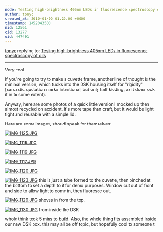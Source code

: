 ```yaml
---
node: Testing high-brightness 405nm LEDs in fluorescence spectroscopy of oils
author: tonyc
created_at: 2016-01-06 01:25:00 +0000
timestamp: 1452043500
nid: 12561
cid: 13277
uid: 447491
---
```




[tonyc](../profile/tonyc) replying to: [Testing high-brightness 405nm LEDs in fluorescence spectroscopy of oils](../notes/warren/01-05-2016/testing-high-brightness-405nm-leds-in-fluorescence-spectroscopy-of-oils)

----
Very cool.

If you're going to try to make a cuvette frame, another line of thought is the minimal version, which tucks into the DSK housing itself for "rigidity" [sarcastic quotation marks intentional, but only half kidding, as it does lock it in to some extent).

Anyway, here are some photos of a quick little version I mocked up then almost recycled on accident. It's more tape than craft, but it would be light tight and reusable with a simple lid.

Here are some images, shoudl speak for themselves:


[![IMG_1125.JPG](//i.publiclab.org/system/images/photos/000/013/522/medium/IMG_1125.JPG)](//i.publiclab.org/system/images/photos/000/013/522/original/IMG_1125.JPG)


[![IMG_1115.JPG](//i.publiclab.org/system/images/photos/000/013/523/medium/IMG_1115.JPG)](//i.publiclab.org/system/images/photos/000/013/523/original/IMG_1115.JPG)


[![IMG_1119.JPG](//i.publiclab.org/system/images/photos/000/013/525/medium/IMG_1119.JPG)](//i.publiclab.org/system/images/photos/000/013/525/original/IMG_1119.JPG)


[![IMG_1117.JPG](//i.publiclab.org/system/images/photos/000/013/524/medium/IMG_1117.JPG)](//i.publiclab.org/system/images/photos/000/013/524/original/IMG_1117.JPG)


[![IMG_1120.JPG](//i.publiclab.org/system/images/photos/000/013/526/medium/IMG_1120.JPG)](//i.publiclab.org/system/images/photos/000/013/526/original/IMG_1120.JPG)


[![IMG_1123.JPG](//i.publiclab.org/system/images/photos/000/013/527/medium/IMG_1123.JPG)](//i.publiclab.org/system/images/photos/000/013/527/original/IMG_1123.JPG)
this is just a tube formed to the cuvette, then pinched at the bottom to set a depth to it for demo purposes. Window cut out of front and side to allow light to come in, then fluoresce out.


[![IMG_1129.JPG](//i.publiclab.org/system/images/photos/000/013/528/medium/IMG_1129.JPG)](//i.publiclab.org/system/images/photos/000/013/528/original/IMG_1129.JPG)
shoves in from the top.

[![IMG_1130.JPG](//i.publiclab.org/system/images/photos/000/013/529/medium/IMG_1130.JPG)](//i.publiclab.org/system/images/photos/000/013/529/original/IMG_1130.JPG)
from inside the DSK

whole think took 5 mins to build. Also, the whole thing fits assembled inside our new DSK box. 
this may all be off topic, but hopefully cool to someone
t


